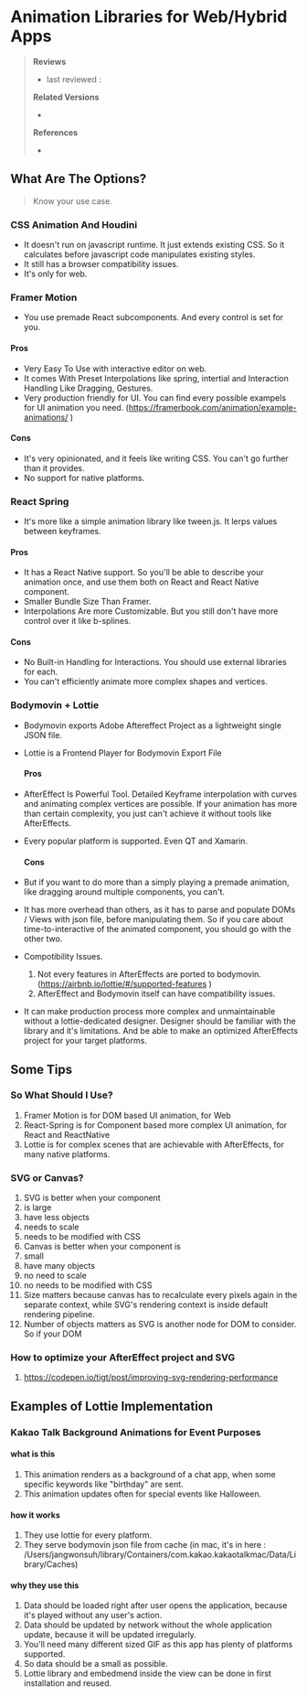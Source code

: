 #  Animation Libraries for Web/Hybrid Apps

> **Reviews**
>
> - last reviewed : 
>
> **Related Versions**
>
> - 
>
> **References**
>
> * 

##  What Are The Options?

> Know your use case.

### CSS Animation And Houdini

- It doesn't run on javascript runtime. It just extends existing CSS. So it calculates before javascript code manipulates existing styles.
- It still has a browser compatibility issues.
- It's only for web.

### Framer Motion

- You use premade React subcomponents. And every control is set for you.
#### Pros
- Very Easy To Use with interactive editor on web.
- It comes With Preset Interpolations like spring, intertial and Interaction Handling Like Dragging, Gestures.
- Very production friendly for UI. You can find every possible exampels for UI animation you need. (https://framerbook.com/animation/example-animations/ )
#### Cons
- It's very opinionated, and it feels like writing CSS. You can't go further than it provides.
- No support for native platforms.

### React Spring

- It's more like a simple animation library like tween.js. It lerps values between keyframes.
#### Pros
- It has a React Native support. So you'll be able to describe your animation once, and use them both on React and React Native component.
- Smaller Bundle Size Than Framer.
- Interpolations Are more Customizable. But you still don't have more control over it like b-splines.
#### Cons
- No Built-in Handling for Interactions. You should use external libraries for each.
- You can't efficiently animate more complex shapes and vertices.

### Bodymovin + Lottie

- Bodymovin exports Adobe Aftereffect Project as a lightweight single JSON file.
- Lottie is a Frontend Player for Bodymovin Export File

  #### Pros
- AfterEffect Is Powerful Tool. Detailed Keyframe interpolation with curves and animating complex vertices are possible. If your animation has more than certain complexity, you just can't achieve it without tools like AfterEffects.
- Every popular platform is supported. Even QT and Xamarin.

  #### Cons
- But if you want to do more than a simply playing a premade animation, like dragging around multiple components, you can't.
- It has more overhead than others, as it has to parse and populate DOMs / Views with json file, before manipulating them. So if you care about time-to-interactive of the animated component, you should go with the other two.
- Compotibility Issues.

  1.  Not every features in AfterEffects are ported to bodymovin. (https://airbnb.io/lottie/#/supported-features )
  2.  AfterEffect and Bodymovin itself can have compatibility issues.

- It can make production process more complex and unmaintainable without a lottie-dedicated designer. Designer should be familiar with the library and it's limitations. And be able to make an optimized AfterEffects project for your target platforms.

## Some Tips

### So What Should I Use?

  1.  Framer Motion is for DOM based UI animation, for Web
  2.  React-Spring is for Component based more complex UI animation, for React and ReactNative
  3.  Lottie is for complex scenes that are achievable with AfterEffects, for many native platforms.

### SVG or Canvas?

  1.  SVG is better when your component
  2.  is large
  3.  have less objects
  4.  needs to scale
  5.  needs to be modified with CSS
  6.  Canvas is better when your component is
  7.  small
  8.  have many objects
  9.  no need to scale
  10. no needs to be modified with CSS
  11. Size matters because canvas has to recalculate every pixels again in the separate context, while SVG's rendering context is inside default rendering pipeline.
  12. Number of objects matters as SVG is another node for DOM to consider. So if your DOM

### How to optimize your AfterEffect project and SVG

  1.  https://codepen.io/tigt/post/improving-svg-rendering-performance

## Examples of Lottie Implementation

### Kakao Talk Background Animations for Event Purposes

#### what is this

1.  This animation renders as a background of a chat app, when some specific keywords like "birthday" are sent.
2.  This animation updates often for special events like Halloween.

#### how it works

1.  They use lottie for every platform.
2.  They serve bodymovin json file from cache (in mac, it's in here : /Users/jangwonsuh/library/Containers/com.kakao.kakaotalkmac/Data/Library/Caches)

#### why they use this

1.  Data should be loaded right after user opens the application, because it's played without any user's action.
2.  Data should be updated by network without the whole application update, because it will be updated irregularly.
3.  You'll need many different sized GIF as this app has plenty of platforms supported.
4.  So data should be a small as possible.
5.  Lottie library and embedmend inside the view can be done in first installation and reused.